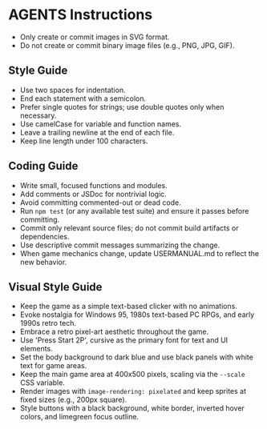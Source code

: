 # AGENTS Instructions

- Only create or commit images in SVG format.
- Do not create or commit binary image files (e.g., PNG, JPG, GIF).

## Style Guide
- Use two spaces for indentation.
- End each statement with a semicolon.
- Prefer single quotes for strings; use double quotes only when necessary.
- Use camelCase for variable and function names.
- Leave a trailing newline at the end of each file.
- Keep line length under 100 characters.

## Coding Guide
- Write small, focused functions and modules.
- Add comments or JSDoc for nontrivial logic.
- Avoid committing commented-out or dead code.
- Run `npm test` (or any available test suite) and ensure it passes before committing.
- Commit only relevant source files; do not commit build artifacts or dependencies.
- Use descriptive commit messages summarizing the change.
- When game mechanics change, update USERMANUAL.md to reflect the new behavior.

## Visual Style Guide
- Keep the game as a simple text-based clicker with no animations.
- Evoke nostalgia for Windows 95, 1980s text-based PC RPGs, and early 1990s retro tech.
- Embrace a retro pixel-art aesthetic throughout the game.
- Use 'Press Start 2P', cursive as the primary font for text and UI elements.
- Set the body background to dark blue and use black panels with white text for game areas.
- Keep the main game area at 400x500 pixels, scaling via the `--scale` CSS variable.
- Render images with `image-rendering: pixelated` and keep sprites at fixed sizes (e.g., 200px square).
- Style buttons with a black background, white border, inverted hover colors, and limegreen focus outline.
